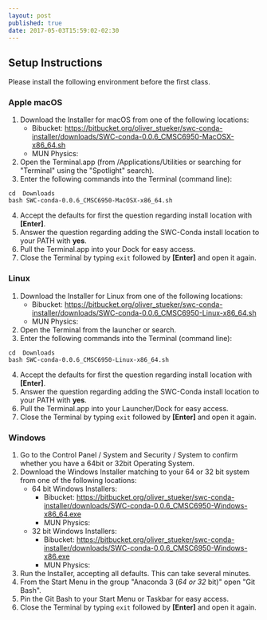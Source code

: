 ```yaml
---
layout: post
published: true
date: 2017-05-03T15:59:02-02:30
---
```


## Setup Instructions

Please install the following environment before the first class.

### Apple macOS

1. Download the Installer for macOS from one of the following locations:
    * Bibucket: <https://bitbucket.org/oliver_stueker/swc-conda-installer/downloads/SWC-conda-0.0.6_CMSC6950-MacOSX-x86_64.sh>
    * MUN Physics:
2. Open the Terminal.app (from /Applications/Utilities or searching for "Terminal" using the "Spotlight" search).
3. Enter the following commands into the Terminal (command line):
```
cd  Downloads
bash SWC-conda-0.0.6_CMSC6950-MacOSX-x86_64.sh
```
4. Accept the defaults for first the question regarding install location with **[Enter]**.
5. Answer the question regarding adding the SWC-Conda install location to your PATH with **yes**.
6. Pull the Terminal.app into your Dock for easy access.
7. Close the Terminal by typing `exit` followed by **[Enter]** and open it again.

### Linux

1. Download the Installer for Linux from one of the following locations:
    * Bibucket: <https://bitbucket.org/oliver_stueker/swc-conda-installer/downloads/SWC-conda-0.0.6_CMSC6950-Linux-x86_64.sh>
    * MUN Physics:
2. Open the Terminal from the launcher or search.
3. Enter the following commands into the Terminal (command line):
```
cd  Downloads
bash SWC-conda-0.0.6_CMSC6950-Linux-x86_64.sh
```
4. Accept the defaults for first the question regarding install location with **[Enter]**.
5. Answer the question regarding adding the SWC-Conda install location to your PATH with **yes**.
6. Pull the Terminal.app into your Launcher/Dock for easy access.
7. Close the Terminal by typing `exit` followed by **[Enter]** and open it again.

### Windows

1. Go to the Control Panel / System and Security / System to confirm whether you have a 64bit or 32bit Operating System.
2. Download the Windows Installer matching to your 64 or 32 bit system from one of the following locations:
    * 64 bit Windows Installers:
        * Bibucket: <https://bitbucket.org/oliver_stueker/swc-conda-installer/downloads/SWC-conda-0.0.6_CMSC6950-Windows-x86_64.exe>
        * MUN Physics:
    * 32 bit Windows Installers:
        * Bibucket: <https://bitbucket.org/oliver_stueker/swc-conda-installer/downloads/SWC-conda-0.0.6_CMSC6950-Windows-x86.exe>
        * MUN Physics:
3. Run the Installer, accepting all defaults. This can take several minutes.
4. From the Start Menu in the group "Anaconda 3 (*64 or 32* bit)" open "Git Bash".
5. Pin the Git Bash to your Start Menu or Taskbar for easy access.
6. Close the Terminal by typing `exit` followed by **[Enter]** and open it again.
